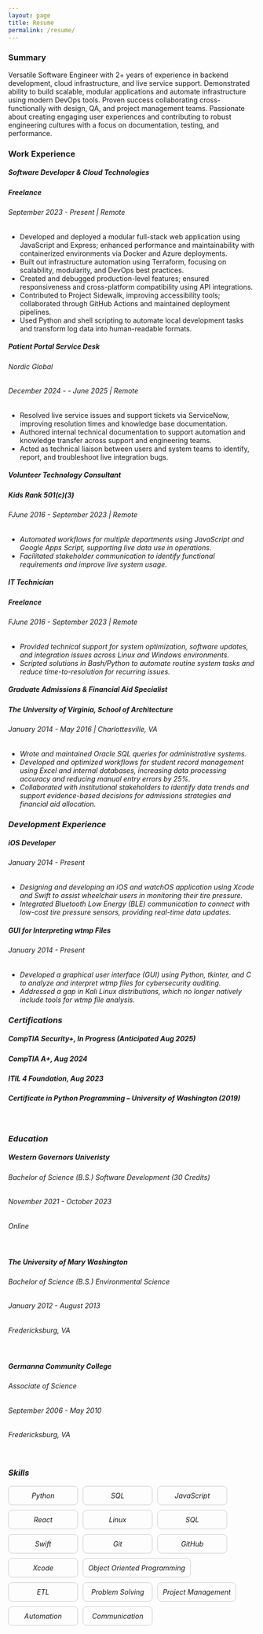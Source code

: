 ```yaml
---
layout: page
title: Resume
permalink: /resume/
---
```


### Summary

Versatile Software Engineer with 2+ years of experience in backend development, cloud infrastructure, and live service support. Demonstrated ability to build scalable, modular applications and automate infrastructure using modern DevOps tools. Proven success collaborating cross-functionally with design, QA, and project management teams. Passionate about creating engaging user experiences and contributing to robust engineering cultures with a focus on documentation, testing, and performance.

### Work Experience

##### Software Developer & Cloud Technologies
##### Freelance
###### <em><time datetime="2023-09">September 2023</time> - Present | Remote</em>

<ul>
    <li>Developed and deployed a modular full-stack web application using JavaScript and Express; enhanced performance and maintainability with containerized environments via Docker and Azure deployments.</li>
    <li>Built out infrastructure automation using Terraform, focusing on scalability, modularity, and DevOps best practices.</li>
    <li>Created and debugged production-level features; ensured responsiveness and cross-platform compatibility using API integrations.</li>
    <li>Contributed to Project Sidewalk, improving accessibility tools; collaborated through GitHub Actions and maintained deployment pipelines.</li>
    <li>Used Python and shell scripting to automate local development tasks and transform log data into human-readable formats.</li>
</ul>

##### Patient Portal Service Desk
###### Nordic Global
###### <em><time datetime="2024-12">December 2024</time> -  - <time datetime="2025-06">June 2025</time> | Remote</em>
<ul>
    <li>Resolved live service issues and support tickets via ServiceNow, improving resolution times and knowledge base documentation.</li>
    <li>Authored internal technical documentation to support automation and knowledge transfer across support and engineering teams.</li>
    <li>Acted as technical liaison between users and system teams to identify, report, and troubleshoot live integration bugs.</li>
</ul>

##### Volunteer Technology Consultant
##### Kids Rank 501(c)(3)
###### <em>F<time datetime="2024-02">June 2016</time> - <time datetime="2024-10">September 2023</time> | Remote<em>                                                              
<ul>
    <li>Automated workflows for multiple departments using JavaScript and Google Apps Script, supporting live data use in operations.</li>
    <li>Facilitated stakeholder communication to identify functional requirements and improve live system usage.</li>
</ul>

##### IT Technician
##### Freelance
###### <em>F<time datetime="2016-06">June 2016</time> - <time datetime="2023-09">September 2023</time> | Remote<em>                                                              
<ul>
    <li>Provided technical support for system optimization, software updates, and integration issues across Linux and Windows environments.</li>
    <li>Scripted solutions in Bash/Python to automate routine system tasks and reduce time-to-resolution for recurring issues.</li>
</ul>

##### Graduate Admissions & Financial Aid Specialist   
##### The University of Virginia, School of Architecture
###### <em><time datetime="2014-01">January 2014</time> - <time datetime="2016-05">May 2016</time> | Charlottesville, VA<em>    
<ul>
    <li>Wrote and maintained Oracle SQL queries for administrative systems.</li>
    <li>Developed and optimized workflows for student record management using Excel and internal databases, increasing data processing accuracy and reducing manual entry errors by 25%.</li>
    <li>Collaborated with institutional stakeholders to identify data trends and support evidence-based decisions for admissions strategies and financial aid allocation.</li>
</ul> 

### Development Experience
##### iOS Developer 
###### <em><time datetime="2023-09">January 2014</time> - Present
<ul>
    <li>Designing and developing an iOS and watchOS application using Xcode and Swift to assist wheelchair users in monitoring their tire pressure.</li>
    <li>Integrated Bluetooth Low Energy (BLE) communication to connect with low-cost tire pressure sensors, providing real-time data updates.</li>
</ul> 

##### GUI for Interpreting wtmp Files
###### <em><time datetime="2025-02">January 2014</time> - Present
<ul>
    <li>Developed a graphical user interface (GUI) using Python, tkinter, and C to analyze and interpret wtmp files for cybersecurity auditing. </li>
    <li>Addressed a gap in Kali Linux distributions, which no longer natively include tools for wtmp file analysis.</li>
</ul> 

### Certifications


##### CompTIA Security+, In Progress (Anticipated Aug 2025)
##### CompTIA A+, Aug 2024
##### ITIL 4 Foundation, Aug 2023
##### Certificate in Python Programming – University of Washington (2019)
<br>

### Education


##### Western Governors Univeristy
###### Bachelor of Science (B.S.) Software Development (30 Credits)
###### <em><time datetime="2021-11">November 2021</time> - <time datetime="2023-10">October 2023</time>
###### <em>Online</em>
<br style="line-height:0.25em">

##### The University of Mary Washington
###### Bachelor of Science (B.S.) Environmental Science
###### <em><time datetime="2012-01">January 2012</time> - <time datetime="2013-08">August 2013</time>
###### <em>Fredericksburg, VA</em>
<br style="line-height:0.25em">

##### Germanna Community College
###### Associate of Science
###### <em><time datetime="2006-09">September 2006</time> - <time datetime="2010-05">May 2010</time>
###### <em>Fredericksburg, VA</em>

<br style="line-height:0.25em">

### Skills

<div style="display: flex; flex-wrap: wrap; gap: 10px;">

  <div style="border: 1px solid #ccc; border-radius: 8px; padding: 10px; min-width: 120px; text-align: center;">
    Python
  </div>

  <div style="border: 1px solid #ccc; border-radius: 8px; padding: 10px; min-width: 120px; text-align: center;">
    SQL
  </div>

  <div style="border: 1px solid #ccc; border-radius: 8px; padding: 10px; min-width: 120px; text-align: center;">
    JavaScript
  </div>

 <div style="border: 1px solid #ccc; border-radius: 8px; padding: 10px;  min-width: 120px; text-align: center;">
    React
 </div>

  <div style="border: 1px solid #ccc; border-radius: 8px; padding: 10px; min-width: 120px; text-align: center;">
    Linux
  </div>

 <div style="border: 1px solid #ccc; border-radius: 8px; padding: 10px; min-width: 120px; text-align: center;">
    SQL
 </div>

 <div style="border: 1px solid #ccc; border-radius: 8px; padding: 10px; min-width: 120px; text-align: center;">
    Swift
 </div>

 <div style="border: 1px solid #ccc; border-radius: 8px; padding: 10px; min-width: 120px; text-align: center;">
    Git
 </div>

 <div style="border: 1px solid #ccc; border-radius: 8px; padding: 10px; min-width: 120px; text-align: center;">
    GitHub
 </div>

 <div style="border: 1px solid #ccc; border-radius: 8px; padding: 10px; min-width: 120px; text-align: center;">
    Xcode
 </div>

  <div style="border: 1px solid #ccc; border-radius: 8px; padding: 10px; min-width: 120px; text-align: center;">
    Object Oriented Programming
 </div>

 <div style="border: 1px solid #ccc; border-radius: 8px; padding: 10px; min-width: 120px; text-align: center;">
    ETL
 </div>

  <div style="border: 1px solid #ccc; border-radius: 8px; padding: 10px; min-width: 120px; text-align: center;">
    Problem Solving
 </div>
   <div style="border: 1px solid #ccc; border-radius: 8px; padding: 10px; min-width: 120px; text-align: center;">
    Project Management
 </div>
   <div style="border: 1px solid #ccc; border-radius: 8px; padding: 10px; min-width: 120px; text-align: center;">
    Automation
 </div>
   <div style="border: 1px solid #ccc; border-radius: 8px; padding: 10px; min-width: 120px; text-align: center;">
    Communication
 </div>
</div>
